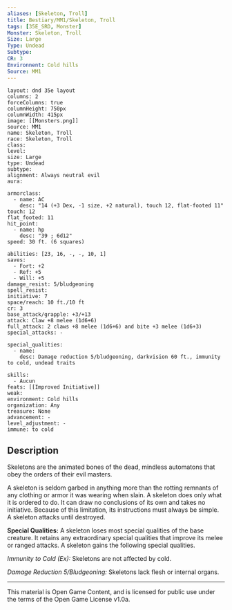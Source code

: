 ```yaml
---
aliases: [Skeleton, Troll]
title: Bestiary/MM1/Skeleton, Troll
tags: [35E_SRD, Monster]
Monster: Skeleton, Troll
Size: Large
Type: Undead
Subtype: 
CR: 3
Environnent: Cold hills
Source: MM1
---
```


```statblock
layout: dnd 35e layout
columns: 2
forceColumns: true
columnHeight: 750px
columnWidth: 415px
image: [[Monsters.png]]
source: MM1
name: Skeleton, Troll
race: Skeleton, Troll
class: 
level: 
size: Large
type: Undead
subtype: 
alignment: Always neutral evil
aura: 

armorclass:
  - name: AC
    desc: "14 (+3 Dex, -1 size, +2 natural), touch 12, flat-footed 11"
touch: 12
flat_footed: 11
hit_point:
  - name: hp
    desc: "39 ; 6d12"
speed: 30 ft. (6 squares)

abilities: [23, 16, -, -, 10, 1]
saves:
  - Fort: +2
  - Ref: +5
  - Will: +5
damage_resist: 5/bludgeoning
spell_resist: 
initiative: 7
space/reach: 10 ft./10 ft
cr: 3
base_attack/grapple: +3/+13
attack: Claw +8 melee (1d6+6)
full_attack: 2 claws +8 melee (1d6+6) and bite +3 melee (1d6+3)
special_attacks: -

special_qualities:
  - name: 
    desc: Damage reduction 5/bludgeoning, darkvision 60 ft., immunity to cold, undead traits

skills:
  - Aucun
feats: [[Improved Initiative]]
weak: 
environment: Cold hills
organization: Any
treasure: None
advancement: -
level_adjustment: -
immune: to cold
```

## Description

<p>Skeletons are the animated bones of the dead, mindless automatons that obey the orders of their evil masters.</p>
<p>A skeleton is seldom garbed in anything more than the rotting remnants of any clothing or armor it was wearing when slain. A skeleton does only what it is ordered to do. It can draw no conclusions of its own and takes no initiative. Because of this limitation, its instructions must always be simple. A skeleton attacks until destroyed.</p>
<p>
            <b>Special Qualities:</b> A skeleton loses most special qualities of the base creature. It retains any extraordinary special qualities that improve its melee or ranged attacks. A skeleton gains the following special qualities.</p>
<p>
            <i>Immunity to Cold (Ex):</i> Skeletons are not affected by cold.</p>
<p>
            <i>Damage Reduction 5/Bludgeoning:</i> Skeletons lack flesh or internal organs.</p>

---

This material is Open Game Content, and is licensed for public use under
the terms of the Open Game License v1.0a.
